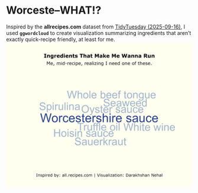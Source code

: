 # Worceste–WHAT!?

Inspired by the **allrecipes.com** dataset from [TidyTuesday (2025-09-16)](https://github.com/rfordatascience/tidytuesday/blob/main/data/2025/2025-09-16/readme.md), I used **`ggwordcloud`** to create visualization summarizing ingredients that aren’t exactly quick-recipe friendly, at least for me. ![](ingredients.png)
